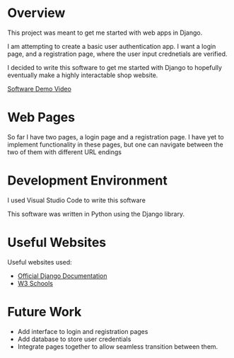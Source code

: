 # Overview

This project was meant to get me started with web apps in Django.

I am attempting to create a basic user authentication app. I want a login page, and a registration page, where the user input crednetials are verified.

I decided to write this software to get me started with Django to hopefully eventually make a highly interactable shop website.

[Software Demo Video](https://youtu.be/uKI9A4ixP6c)

# Web Pages

So far I have two pages, a login page and a registration page. I have yet to implement functionality in these 
pages, but one can navigate between the two of them with different URL endings

# Development Environment

I used Visual Studio Code to write this software

This software was written in Python using the Django library.

# Useful Websites

Useful websites used:
* [Official Django Documentation](https://docs.djangoproject.com/en/4.1/)
* [W3 Schools](https://www.w3schools.com/django/)

# Future Work

* Add interface to login and registration pages
* Add database to store user credentials
* Integrate pages together to allow seamless transition between them.
